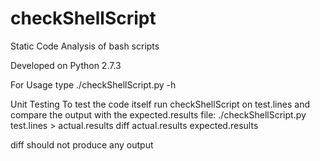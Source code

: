 checkShellScript
================

Static Code Analysis of bash scripts

Developed on Python 2.7.3 

For Usage type
  ./checkShellScript.py -h

Unit Testing
To test the code itself run checkShellScript on test.lines
and compare the output with the expected.results file:
  ./checkShellScript.py test.lines > actual.results
  diff actual.results expected.results

diff should not produce any output
